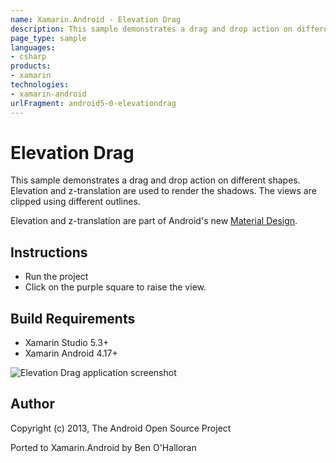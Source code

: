 ```yaml
---
name: Xamarin.Android - Elevation Drag
description: This sample demonstrates a drag and drop action on different shapes. Elevation and z-translation are used to render the shadows. The views are...
page_type: sample
languages:
- csharp
products:
- xamarin
technologies:
- xamarin-android
urlFragment: android5-0-elevationdrag
---
```

# Elevation Drag

This sample demonstrates a drag and drop action on different shapes. Elevation and z-translation are used to render the shadows. The views are clipped using different outlines.

Elevation and z-translation are part of Android's new [Material Design](https://developer.android.com/preview/material/index.html).

## Instructions

* Run the project
* Click on the purple square to raise the view.

## Build Requirements
* Xamarin Studio 5.3+
* Xamarin Android 4.17+

![Elevation Drag application screenshot](Screenshots/circle.png "Elevation Drag application screenshot")

## Author 
Copyright (c) 2013, The Android Open Source Project

Ported to Xamarin.Android by Ben O'Halloran
